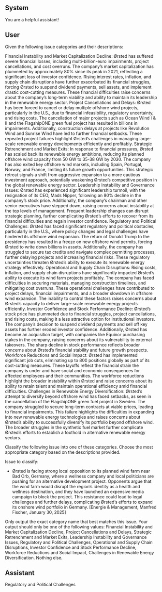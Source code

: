 ## System

You are a helpful assistant!

## User


Given the following issue categories and their descriptions:

Financial Instability and Market Capitalization Decline: Ørsted has suffered severe financial losses, including multi-billion-euro impairments, project cancellations, and cost overruns. The company’s market capitalization has plummeted by approximately 80% since its peak in 2021, reflecting a significant loss of investor confidence. Rising interest rates, inflation, and supply chain disruptions have further exacerbated its financial struggles, forcing Ørsted to suspend dividend payments, sell assets, and implement drastic cost-cutting measures. These financial difficulties raise concerns about the company’s long-term viability and ability to maintain its leadership in the renewable energy sector.
Project Cancellations and Delays: Ørsted has been forced to cancel or delay multiple offshore wind projects, particularly in the U.S., due to financial infeasibility, regulatory uncertainty, and rising costs. The cancellation of major projects such as Ocean Wind I & II and the FlagshipONE green fuel project has resulted in billions in impairments. Additionally, construction delays at projects like Revolution Wind and Sunrise Wind have led to further financial setbacks. These repeated project failures highlight Ørsted’s challenges in managing large-scale renewable energy developments efficiently and profitably.
Strategic Retrenchment and Market Exits: In response to financial pressures, Ørsted has scaled back its renewable energy ambitions, reducing its planned offshore wind capacity from 50 GW to 35-38 GW by 2030. The company has also exited key offshore wind markets, including Spain, Portugal, Norway, and France, limiting its future growth opportunities. This strategic retreat signals a shift from aggressive expansion to a more cautious investment approach, potentially weakening Ørsted’s competitive position in the global renewable energy sector.
Leadership Instability and Governance Issues: Ørsted has experienced significant leadership turmoil, with the resignation of its CEO, Mads Nipper, following an 80% decline in the company’s stock price. Additionally, the company’s chairman and other senior executives have stepped down, raising concerns about instability at the top levels of management. Frequent leadership changes can disrupt strategic planning, further complicating Ørsted’s efforts to recover from its financial difficulties and regain investor confidence.
Regulatory and Political Challenges: Ørsted has faced significant regulatory and political obstacles, particularly in the U.S., where policy changes and legal challenges have hindered its offshore wind expansion. The return of Donald Trump to the presidency has resulted in a freeze on new offshore wind permits, forcing Ørsted to write down billions in assets. Additionally, the company has struggled to secure tax credits and navigate complex permitting processes, further delaying projects and increasing financial risks. These regulatory uncertainties threaten Ørsted’s ability to execute its renewable energy strategy effectively.
Operational and Supply Chain Disruptions: Rising costs, inflation, and supply chain disruptions have significantly impacted Ørsted’s ability to execute its wind farm projects profitably. The company has faced difficulties in securing materials, managing construction timelines, and mitigating cost overruns. These operational challenges have contributed to project delays, financial impairments, and a broader slowdown in offshore wind expansion. The inability to control these factors raises concerns about Ørsted’s capacity to deliver large-scale renewable energy projects efficiently.
Investor Confidence and Stock Performance Decline: Ørsted’s stock price has plummeted due to financial struggles, project cancellations, and rising costs, making it a less attractive option for institutional investors. The company’s decision to suspend dividend payments and sell off key assets has further eroded investor confidence. Additionally, Ørsted has become an acquisition target, with companies like Equinor purchasing stakes in the company, raising concerns about its vulnerability to external takeovers. The sharp decline in stock performance reflects broader concerns about Ørsted’s financial stability and future growth prospects.
Workforce Reductions and Social Impact: Ørsted has implemented significant job cuts, eliminating up to 800 positions globally as part of its cost-cutting measures. These layoffs reflect the financial strain the company is under and have social and economic consequences for affected employees and their communities. The workforce reductions highlight the broader instability within Ørsted and raise concerns about its ability to retain talent and maintain operational efficiency amid financial difficulties.
Challenges in Renewable Energy Diversification: Ørsted’s attempt to diversify beyond offshore wind has faced setbacks, as seen in the cancellation of the FlagshipONE green fuel project in Sweden. The company struggled to secure long-term contracts at viable prices, leading to financial impairments. This failure highlights the difficulties in expanding into new renewable energy technologies and raises concerns about Ørsted’s ability to successfully diversify its portfolio beyond offshore wind. The broader struggles in the synthetic fuel market further complicate Ørsted’s efforts to establish a foothold in alternative renewable energy sectors.

Classify the following issue into one of these categories. Choose the most appropriate category based on the descriptions provided.

Issue to classify:
- Ørsted is facing strong local opposition to its planned wind farm near Bad Orb, Germany, where a wellness company and local politicians are pushing for an alternative development project. Opponents argue that the wind farm would disrupt the region’s identity as a health and wellness destination, and they have launched an expensive media campaign to block the project. This resistance could lead to legal challenges and further delays, complicating Ørsted’s efforts to expand its onshore wind portfolio in Germany. [Energie & Management, Manfred Fischer, January 30, 2025]

Only output the exact category name that best matches this issue. Your output should only be one of the following values: Financial Instability and Market Capitalization Decline, Project Cancellations and Delays, Strategic Retrenchment and Market Exits, Leadership Instability and Governance Issues, Regulatory and Political Challenges, Operational and Supply Chain Disruptions, Investor Confidence and Stock Performance Decline, Workforce Reductions and Social Impact, Challenges in Renewable Energy Diversification. Nothing else.
                

## Assistant

Regulatory and Political Challenges

